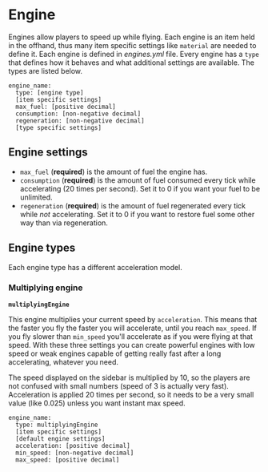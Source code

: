 # Engine

Engines allow players to speed up while flying. Each engine is an item held in the offhand, thus many item specific settings like `material` are needed to define it. Each engine is defined in _engines.yml_ file. Every engine has a `type` that defines how it behaves and what additional settings are available. The types are listed below.

```
engine_name:
  type: [engine type]
  [item specific settings]
  max_fuel: [positive decimal]
  consumption: [non-negative decimal]
  regeneration: [non-negative decimal]
  [type specific settings]
```

## Engine settings

* `max_fuel` (**required**) is the amount of fuel the engine has.
* `consumption` (**required**) is the amount of fuel consumed every tick while accelerating (20 times per second). Set it to 0 if you want your fuel to be unlimited.
* `regeneration` (**required**) is the amount of fuel regenerated every tick while _not_ accelerating. Set it to 0 if you want to restore fuel some other way than via regeneration.

## Engine types

Each engine type has a different acceleration model.

### Multiplying engine

**`multiplyingEngine`**

This engine multiplies your current speed by `acceleration`. This means that the faster you fly the faster you will accelerate, until you reach `max_speed`. If you fly slower than `min_speed` you'll accelerate as if you were flying at that speed. With these three settings you can create powerful engines with low speed or weak engines capable of getting really fast after a long accelerating, whatever you need.

The speed displayed on the sidebar is multiplied by 10, so the players are not confused with small numbers (speed of 3 is actually very fast). Acceleration is applied 20 times per second, so it needs to be a very small value (like 0.025) unless you want instant max speed.

```
engine_name:
  type: multiplyingEngine
  [item specific settings]
  [default engine settings]
  acceleration: [positive decimal]
  min_speed: [non-negative decimal]
  max_speed: [positive decimal]
```
